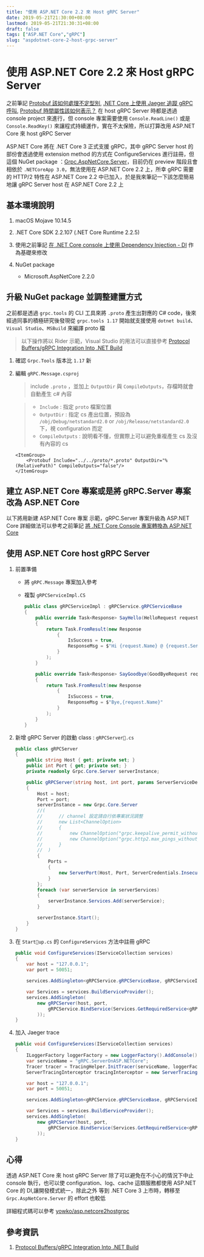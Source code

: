 ```yaml
---
title: "使用 ASP.NET Core 2.2 來 Host gRPC Server"
date: 2019-05-21T21:30:00+08:00
lastmod: 2019-05-21T21:30:31+08:00
draft: false
tags: ["ASP.NET Core","gRPC"]
slug: "aspdotnet-core-2-host-grpc-server"
---
```


# 使用 ASP.NET Core 2.2 來 Host gRPC Server

之前筆記 [Protobuf 該如何處理不定型別](https://blog.yowko.com/protobuf-object-any/), [.NET Core 上使用 Jaeger 追蹤 gRPC 呼叫](https://blog.yowko.com/dotnet-core-jaeger-grpc/), [Protobuf 時間屬性該如何表示？](https://blog.yowko.com/protobuf-datetime-timestamp/) 在 host gRPC Server 時都是透過 console project 來進行，但 console 專案需要使用 `Console.ReadLine()` 或是 `Console.ReadKey()` 來讓程式持續運作，實在不太保險，所以打算改用 ASP.NET Core 來 host gRPC Server

ASP.NET Core 將在 .NET Core 3 正式支援 gRPC，其中 gRPC Server host 的部份會透過使用 extension method 的方式在 ConfigureServices 進行註冊，但這個 NuGet package ：[Grpc.AspNetCore.Server](https://www.nuget.org/packages/Grpc.AspNetCore.Server)，目前仍在 preview 階段且會相依於 `.NETCoreApp 3.0`，無法使用在 ASP.NET Core 2.2 上，所幸 gRPC 需要的 HTTP/2 特性在 ASP.NET Core 2.2 中已加入，於是我來筆記一下該怎麼簡易地讓 gRPC Server host 在 ASP.NET Core 2.2 上

## 基本環境說明

1. macOS Mojave 10.14.5
2. .NET Core SDK 2.2.107 (.NET Core Runtime 2.2.5)
3. 使用之前筆記 [在 .NET Core console 上使用 Dependency Injection - DI](https://blog.yowko.com/dotnet-core-console-di/) 作為基礎來修改
4. NuGet package

    - Microsoft.AspNetCore 2.2.0

## 升級 NuGet package 並調整建置方式

之前都是透過 `grpc.tools` 的 CLI 工具來將 `.proto` 產生出對應的 C# code，後來經過同事的積極研究後發現從 `grpc.tools 1.17` 開始就支援使用 `dotnet build`、`Visual Studio`、`MSBuild` 來編譯 proto 檔

> 以下操作將以 Rider 示範，Visual Studio 的用法可以直接參考 [Protocol Buffers/gRPC Integration Into .NET Build](https://github.com/grpc/grpc/blob/master/src/csharp/BUILD-INTEGRATION.md)

1. 確認 `Grpc.Tools` 版本比 `1.17` 新

2. 編輯 `gRPC.Message.csproj`

    > include `.proto` ，並加上 `OutputDir` 與 `CompileOutputs`，存檔時就會自動產生 c# 內容
    
    > - `Include` : 指定 `proto` 檔案位置
    > - `OutputDir` : 指定 cs 產出位置，預設為 `/obj/Debug/netstandard2.0` or `/obj/Release/netstandard2.0` 下，視 configuration 而定
    > - `CompileOutputs` : 說明看不懂，但實際上可以避免重複產生 cs 及沒有內容的 cs

    ```xml
    <ItemGroup>
        <Protobuf Include="../../proto/*.proto" OutputDir="%(RelativePath)" CompileOutputs="false"/>
    </ItemGroup>
    ```

## 建立 ASP.NET Core 專案或是將 gRPC.Server 專案改為 ASP.NET Core

以下將用新建 ASP.NET Core 專案 示範，gRPC.Server 專案升級為 ASP.NET Core 詳細做法可以參考之前筆記 [將 .NET Core Console 專案轉換為 ASP.NET Core](https://blog.yowko.com/dotnet-core-console-to-aspdotnet-core)

## 使用 ASP.NET Core host gRPC Server

1. 前置準備

    - 將 `gRPC.Message` 專案加入參考
    - 複製 `gRPCServiceImpl.CS`

        ```cs
        public class gRPCServiceImpl : gRPCService.gRPCServiceBase
        {
            public override Task<Response> SayHello(HelloRequest request, ServerCallContext context)
            {
                return Task.FromResult(new Response
                    {
                        IsSuccess = true,
                        ResponseMsg = $"Hi {request.Name} @ {request.SendDate.ToDateTime()} !!!"
                    }
                );
            }

            public override Task<Response> SayGoodbye(GoodByeRequest request, ServerCallContext context)
            {
                return Task.FromResult(new Response
                    {
                        IsSuccess = true,
                        ResponseMsg = $"Bye,{request.Name}"
                    }
                );
            }
        }
        ```

2. 新增 gRPC Server 的啟動 class : `gRPCServer.cs`

    ```cs
    public class gRPCServer
    {
        public string Host { get; private set; }
        public int Port { get; private set; }
        private readonly Grpc.Core.Server serverInstance;

        public gRPCServer(string host, int port, params ServerServiceDefinition[] serverServices)
        {
            Host = host;
            Port = port;
            serverInstance = new Grpc.Core.Server
            //(
            //      // channel 設定請自行依專案狀況調整
            //      new List<ChannelOption>
            //      {
            //          new ChannelOption("grpc.keepalive_permit_without_calls", 1),
            //          new ChannelOption("grpc.http2.max_pings_without_data", 0)
            //      }
            //  )
            {
                Ports =
                {
                    new ServerPort(Host, Port, ServerCredentials.Insecure)
                }
            };
            foreach (var serverService in serverServices)
            {
                serverInstance.Services.Add(serverService);
            }

            serverInstance.Start();
        }
    }
    ```

3. 在 `Startup.cs` 的 `ConfigureServices` 方法中註冊 gRPC

    ```cs
    public void ConfigureServices(IServiceCollection services)
    {
        var host = "127.0.0.1";
        var port = 50051;

        services.AddSingleton<gRPCService.gRPCServiceBase, gRPCServiceImpl>();

        var Services = services.BuildServiceProvider();
        services.AddSingleton(
            new gRPCServer(host, port,
                gRPCService.BindService(Services.GetRequiredService<gRPCService.gRPCServiceBase>())
            ));
    }
    ```

4. 加入 Jaeger trace

    ```cs
    public void ConfigureServices(IServiceCollection services)
    {
        ILoggerFactory loggerFactory = new LoggerFactory().AddConsole();
        var serviceName = "gRPC.ServerOnASP.NETCore";
        Tracer tracer = TracingHelper.InitTracer(serviceName, loggerFactory);
        ServerTracingInterceptor tracingInterceptor = new ServerTracingInterceptor(tracer);

        var host = "127.0.0.1";
        var port = 50051;

        services.AddSingleton<gRPCService.gRPCServiceBase, gRPCServiceImpl>();

        var Services = services.BuildServiceProvider();
        services.AddSingleton(
            new gRPCServer(host, port,
                gRPCService.BindService(Services.GetRequiredService<gRPCService.gRPCServiceBase>()).Intercept(tracingInterceptor)
            ));
    }
    ```

## 心得

透過 ASP.NET Core 來 host gRPC Server 除了可以避免在不小心的情況下中止 console 執行，也可以使 configuration、log、cache 這類服務都使用 ASP.NET Core 的 DI,讓開發模式統一，除此之外  等到 .NET Core 3 上市時，轉移至 `Grpc.AspNetCore.Server` 的 effort 也較低

詳細程式碼可以參考 [yowko/asp.netcore2hostgrpc](https://github.com/yowko/asp.netcore2hostgrpc)

## 參考資訊

1. [Protocol Buffers/gRPC Integration Into .NET Build](https://github.com/grpc/grpc/blob/master/src/csharp/BUILD-INTEGRATION.md)